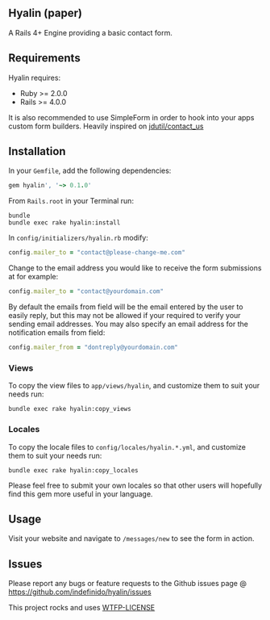 ## Hyalin (paper)

A Rails 4+ Engine providing a basic contact form.

## Requirements

Hyalin requires:

* Ruby >= 2.0.0
* Rails >= 4.0.0

It is also recommended to use SimpleForm in order to hook into your apps custom form builders.
Heavily inspired on [jdutil/contact_us](https://github.com/jdutil/contact_us)

## Installation

In your `Gemfile`, add the following dependencies:

```ruby
gem hyalin', '~> 0.1.0'
```

From `Rails.root` in your Terminal run:

```shell
bundle
bundle exec rake hyalin:install
```

In `config/initializers/hyalin.rb` modify:

```ruby
config.mailer_to = "contact@please-change-me.com"
```

Change to the email address you would like to receive the form submissions at for example:

```ruby
config.mailer_to = "contact@yourdomain.com"
```

By default the emails from field will be the email entered by the user to easily reply, but this may not be allowed if your required to verify your sending email addresses.
You may also specify an email address for the notification emails from field:

```ruby
config.mailer_from = "dontreply@yourdomain.com"
```


### Views

To copy the view files to `app/views/hyalin`, and customize them to suit your needs run:

```shell
bundle exec rake hyalin:copy_views
```

### Locales

To copy the locale files to `config/locales/hyalin.*.yml`, and customize them to suit your needs run:

```shell
bundle exec rake hyalin:copy_locales
```

Please feel free to submit your own locales so that other users will hopefully find this gem more useful in your language.


## Usage

Visit your website and navigate to `/messages/new` to see the form in action.

## Issues

Please report any bugs or feature requests to the Github issues page @
https://github.com/indefinido/hyalin/issues


This project rocks and uses [WTFP-LICENSE](http://www.wtfpl.net)
